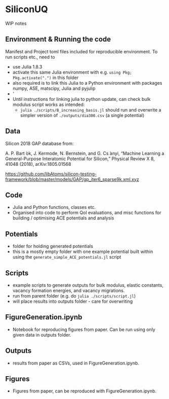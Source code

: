 # SiliconUQ

WIP notes

## Environment & Running the code

Manifest and Project toml files included for reproducible environment. 
To run scripts etc., need to 
- use Julia 1.8.3
- activate this same Julia environment with e.g. `using Pkg; Pkg.activate(".")` in this folder
- also required is to link this Julia to a Python environment with packages numpy, ASE, matscipy, Julia and pyjulip
- '
- Until instructions for linking julia to python update, can check bulk modulus script works as intended:
   - `julia ./scripts/B_increasing_basis.jl` should run and overwrite a simpler version of `./outputs/dia300.csv` (a single potential)

## Data 
Silicon 2018 GAP database from: 

A. P. Bart ́ok, J. Kermode, N. Bernstein, and G. Cs ́anyi, “Machine Learning a General-Purpose Interatomic Potential for Silicon,” Physical Review X 8, 41048 (2018), arXiv:1805.01568

https://github.com/libAtoms/silicon-testing-framework/blob/master/models/GAP/gp_iter6_sparse9k.xml.xyz

## Code 
- Julia and Python functions, classes etc. 
- Organised into code to perform QoI evaluations, and misc functions for building / optimising ACE potentials and analysis

## Potentials
- folder for holding generated potentials
- this is a mostly empty folder with one example potential built within using the `generate_simple_ACE_potentials.jl` script

## Scripts 
- example scripts to generate outputs for bulk modulus, elastic constants, vacancy formation energies, and vacancy migrations.
- run from parent folder (e.g. do `julia ./scripts/script.jl`)
- will place results into outputs folder - care for overwriting

## FigureGeneration.ipynb
- Notebook for reproducing figures from paper. Can be run using only given data in outputs folder.

## Outputs 
- results from paper as CSVs, used in FigureGeneration.ipynb.

## Figures
- Figures from paper, can be reproduced with FigureGeneration.ipynb.